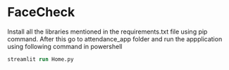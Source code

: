 # FaceCheck
Install all the libraries mentioned in the requirements.txt file using pip command.
After this go to attendance_app folder and run the appplication using following command in powershell
```ps
streamlit run Home.py
```
